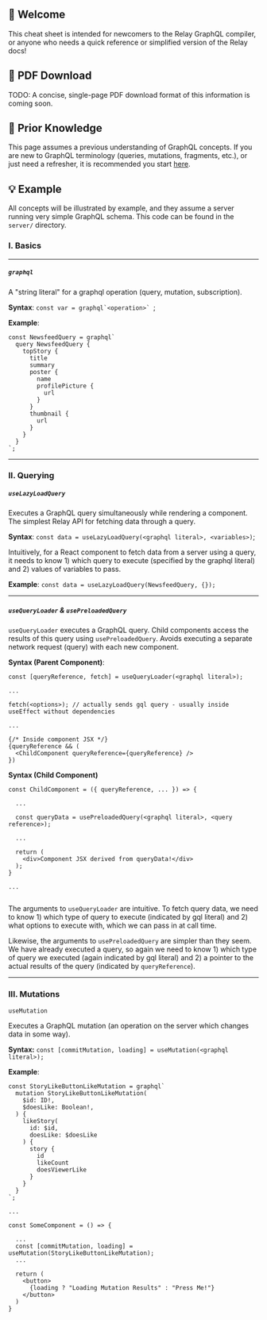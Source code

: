## 🙌 Welcome

This cheat sheet is intended for newcomers to the Relay GraphQL compiler, or anyone who needs a quick reference or simplified version of the Relay docs!

## 📁 PDF Download

TODO: A concise, single-page PDF download format of this information is coming soon.

## 🧠 Prior Knowledge

This page assumes a previous understanding of GraphQL concepts. If you are new to GraphQL terminology (queries, mutations, fragments, etc.), or just need a refresher, it is recommended you start [here](https://graphql.org/learn/).

## 💡 Example

All concepts will be illustrated by example, and they assume a server running very simple GraphQL schema. This code can be found in the `server/` directory.


### I. Basics

---

##### `graphql`

A "string literal" for a graphql operation (query, mutation, subscription).

**Syntax**: ``const var = graphql`<operation>` ``;

**Example**: 

```
const NewsfeedQuery = graphql`
  query NewsfeedQuery {
    topStory {
      title
      summary
      poster {
        name
        profilePicture {
          url
        }
      }
      thumbnail {
        url
      }
    }
  }
`;
```

---

### II. Querying

##### `useLazyLoadQuery`

Executes a GraphQL query simultaneously while rendering a component. The simplest Relay API for fetching data through a query.

**Syntax**: 
`const data = useLazyLoadQuery(<graphql literal>, <variables>)`;

Intuitively, for a React component to fetch data from a server using a query, it needs to know 1) which query to execute (specified by the graphql literal) and 2) values of variables to pass.

**Example**: `const data = useLazyLoadQuery(NewsfeedQuery, {});`

---

##### `useQueryLoader` & `usePreloadedQuery`


`useQueryLoader` executes a GraphQL query. Child components access the results of this query using `usePreloadedQuery`. Avoids executing a separate network request (query) with each new component.

**Syntax (Parent Component)**: 
```
const [queryReference, fetch] = useQueryLoader(<graphql literal>);

...

fetch(<options>); // actually sends gql query - usually inside useEffect without dependencies

...

{/* Inside component JSX */}
{queryReference && (
  <ChildComponent queryReference={queryReference} />
})

```

**Syntax (Child Component)**

```
const ChildComponent = ({ queryReference, ... }) => {

  ...

  const queryData = usePreloadedQuery(<graphql literal>, <query reference>);

  ...

  return (
    <div>Component JSX derived from queryData!</div>
  );
}

...


```

The arguments to `useQueryLoader` are intuitive. To fetch query data, we need to know 1) which type of query to execute (indicated by gql literal) and 2) what options to execute with, which we can pass in at call time.

Likewise, the arguments to `usePreloadedQuery` are simpler than they seem. We have already executed a query, so again we need to know 1) which type of query we executed (again indicated by gql literal) and 2) a pointer to the actual results of the query (indicated by `queryReference`).

---

### III. Mutations

`useMutation`

Executes a GraphQL mutation (an operation on the server which changes data in some way).

**Syntax:** `const [commitMutation, loading] = useMutation(<graphql literal>);`

**Example**:

```
const StoryLikeButtonLikeMutation = graphql`
  mutation StoryLikeButtonLikeMutation(
    $id: ID!,
    $doesLike: Boolean!,
  ) {
    likeStory(
      id: $id,
      doesLike: $doesLike
    ) {
      story {
        id
        likeCount
        doesViewerLike
      }
    }
  }
`;

... 

const SomeComponent = () => {

  ...
  const [commitMutation, loading] = useMutation(StoryLikeButtonLikeMutation);
  ...

  return (
    <button>
      {loading ? "Loading Mutation Results" : "Press Me!"}
    </button>
  )
}
```
